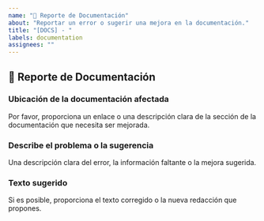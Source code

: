 ```yaml
---
name: "📖 Reporte de Documentación"
about: "Reportar un error o sugerir una mejora en la documentación."
title: "[DOCS] - "
labels: documentation
assignees: ""
---
```


## 📖 Reporte de Documentación

### Ubicación de la documentación afectada

Por favor, proporciona un enlace o una descripción clara de la sección de la documentación que necesita ser mejorada.

### Describe el problema o la sugerencia

Una descripción clara del error, la información faltante o la mejora sugerida.

### Texto sugerido

Si es posible, proporciona el texto corregido o la nueva redacción que propones.
